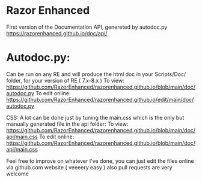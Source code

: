 # Razor Enhanced 

First version of the Documentation API, genereted by autodoc.py
https://razorenhanced.github.io/doc/api/


# Autodoc.py:
Can be run on any RE and will produce the html doc in your Scripts/Doc/ folder, for your version of RE ( 7.x-8.x ) 
To view: https://github.com/RazorEnhanced/razorenhanced.github.io/blob/main/doc/autodoc.py
To edit online: https://github.com/RazorEnhanced/razorenhanced.github.io/edit/main/doc/autodoc.py 

CSS:
A lot can be done just by tuning the main.css which is the only but manually generated file in the api folder:
To view: https://github.com/RazorEnhanced/razorenhanced.github.io/blob/main/doc/api/main.css
To edit online: https://github.com/RazorEnhanced/razorenhanced.github.io/blob/main/doc/api/main.css

Feel free to improve on whatever I've done, you can just edit the files online via github.com website ( veeeery easy ) also pull requests are very welcome
